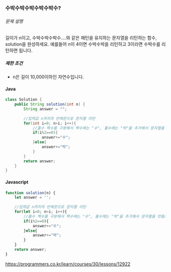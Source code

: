### 수박수박수박수박수박수?

###### 문제 설명

길이가 n이고, 수박수박수박수....와 같은 패턴을 유지하는 문자열을 리턴하는 함수, solution을 완성하세요. 예를들어 n이 4이면 수박수박을 리턴하고 3이라면 수박수를 리턴하면 됩니다.

##### 제한 조건

- n은 길이 10,000이하인 자연수입니다.



#### Java

~~~java
class Solution {
    public String solution(int n) {
        String answer = "";
        
        //입력값 n까지의 반복문으로 문자열 리턴
        for(int i=0; n>i; i++){
            //홀수 짝수를 구분해서 짝수에는 "수", 홀수에는 "박"을 추가해서 문자열을 만들도록 함.
            if(i%2==0){
                answer+="수";
            }else{
                answer+="박";
            }
        }
        return answer;
    }
}
~~~



#### Javascript

~~~javascript
function solution(n) {
    let answer = '';
    
    //입력값 n까지의 반복문으로 문자열 리턴
    for(let i=0; n>i; i++){
        //홀수 짝수를 구분해서 짝수에는 "수", 홀수에는 "박"을 추가해서 문자열을 만들도록 함.
        if(i%2==0){
            answer+="수";
        }else{
            answer+="박";
        }
    }
    return answer;
}
~~~



https://programmers.co.kr/learn/courses/30/lessons/12922